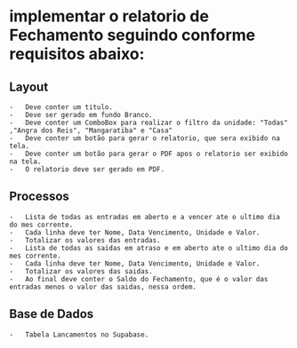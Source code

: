 # implementar o relatorio de Fechamento seguindo conforme requisitos abaixo:

## Layout
    -   Deve conter um titulo.
    -   Deve ser gerado em fundo Branco.
    -   Deve conter um ComboBox para realizar o filtro da unidade: "Todas" ,"Angra dos Reis", "Mangaratiba" e "Casa"
    -   Deve conter um botão para gerar o relatorio, que sera exibido na tela.
    -   Deve conter um botão para gerar o PDF apos o relatorio ser exibido na tela.
    -   O relatorio deve ser gerado em PDF.

## Processos
    -   Lista de todas as entradas em aberto e a vencer ate o ultimo dia do mes corrente.
    -   Cada linha deve ter Nome, Data Vencimento, Unidade e Valor.
    -   Totalizar os valores das entradas.
    -   Lista de todas as saidas em atraso e em aberto ate o ultimo dia do mes corrente.
    -   Cada linha deve ter Nome, Data Vencimento, Unidade e Valor.
    -   Totalizar os valores das saidas.
    -   Ao final deve conter o Saldo do Fechamento, que é o valor das entradas menos o valor das saidas, nessa ordem.

## Base de Dados
    -   Tabela Lancamentos no Supabase.